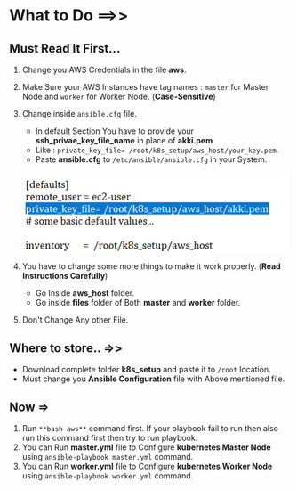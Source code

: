 # What to Do ==>>
## Must Read It First...

1. Change you AWS Credentials in the file **aws**.

2. Make Sure your AWS Instances have tag names : `master` for Master Node and `worker` for Worker Node. (**Case-Sensitive**)

3. Change inside `ansible.cfg` file.
   - In default Section You have to provide your **ssh_privae_key_file_name** in place of **akki.pem**
   - Like : `private_key_file= /root/k8s_setup/aws_host/your_key.pem`.
   - Paste **ansible.cfg** to `/etc/ansible/ansible.cfg` in your System.
   
   ![Instruction for ansible.cfg](image.PNG)
   
   
4. You have to change some more things to make it work properly. (**Read Instructions Carefully**)
   - Go Inside **aws_host** folder.
   - Go inside **files** folder of Both **master** and **worker** folder.
   
5. Don't Change Any other File.

## Where to store.. =>>
- Download complete folder **k8s_setup** and paste it to `/root` location.
- Must change you **Ansible Configuration** file with Above mentioned file.

## Now =>
1. Run `**bash aws**` command first. If your playbook fail to run then also run this command first then try to run playbook.
2. You can Run **master.yml** file to Configure **kubernetes Master Node** using `ansible-playbook master.yml` command.
3. You can Run **worker.yml** file to Configure **kubernetes Worker Node** using `ansible-playbook worker.yml` command.
